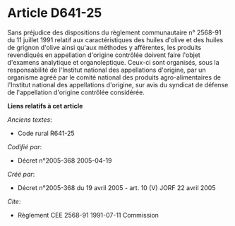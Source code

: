 # Article D641-25

Sans préjudice des dispositions du règlement communautaire n° 2568-91 du 11 juillet 1991 relatif aux caractéristiques des
huiles d'olive et des huiles de grignon d'olive ainsi qu'aux méthodes y afférentes, les produits revendiqués en appellation
d'origine contrôlée doivent faire l'objet d'examens analytique et organoleptique. Ceux-ci sont organisés, sous la
responsabilité de l'Institut national des appellations d'origine, par un organisme agréé par le comité national des produits
agro-alimentaires de l'Institut national des appellations d'origine, sur avis du syndicat de défense de l'appellation
d'origine contrôlée considérée.

**Liens relatifs à cet article**

_Anciens textes_:

  - Code rural R641-25

_Codifié par_:

  - Décret n°2005-368 2005-04-19

_Créé par_:

  - Décret n°2005-368 du 19 avril 2005 - art. 10 (V) JORF 22 avril 2005

_Cite_:

  - Règlement CEE 2568-91 1991-07-11 Commission
